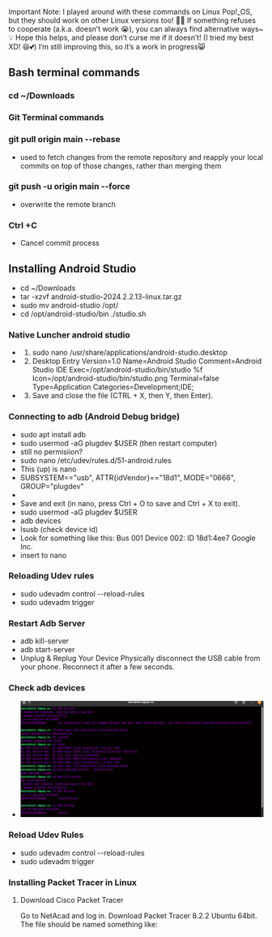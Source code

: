  Important Note:  I played around with these commands on Linux Pop!_OS, but they should work on other Linux versions too! 🐧✨ If something refuses to cooperate (a.k.a. doesn’t work 😭), you can always find alternative ways~ 💡 Hope this helps, and please don’t curse me if it doesn’t! (I tried my best XD! 😆💕)  I’m still improving this, so it’s a work in progress😸

 
## Bash terminal commands
### cd ~/Downloads




### Git Terminal commands 
### git pull origin main --rebase
- used to fetch changes from the remote repository and reapply your local commits on top of those changes, rather than merging them
### git push -u origin main --force
- overwrite the remote branch
### Ctrl +C 
- Cancel commit process

## Installing Android Studio
- cd ~/Downloads
- tar -xzvf android-studio-2024.2.2.13-linux.tar.gz
- sudo mv android-studio /opt/
- cd /opt/android-studio/bin
./studio.sh

### Native Luncher android studio 
- 1. sudo nano /usr/share/applications/android-studio.desktop
- 2. Desktop Entry
Version=1.0
Name=Android Studio
Comment=Android Studio IDE
Exec=/opt/android-studio/bin/studio %f
Icon=/opt/android-studio/bin/studio.png
Terminal=false
Type=Application
Categories=Development;IDE;
- 3. Save and close the file (CTRL + X, then Y, then Enter).

### Connecting to adb (Android Debug bridge)
- sudo apt install adb
- sudo usermod -aG plugdev $USER  (then restart computer)
- still no permisiion?
- sudo nano /etc/udev/rules.d/51-android.rules  
- This (up) is nano
- SUBSYSTEM=="usb", ATTR{idVendor}=="18d1", MODE="0666", GROUP="plugdev"            
- 
- Save and exit (in nano, press Ctrl + O to save and Ctrl + X to exit).
- sudo usermod -aG plugdev $USER
- adb devices
- lsusb   (check device id)
- Look for something like this: Bus 001 Device 002: ID 18d1:4ee7 Google Inc.
- insert to nano
### Reloading Udev rules
- sudo udevadm control --reload-rules
- sudo udevadm trigger
### Restart Adb Server
- adb kill-server
- adb start-server
-  Unplug & Replug Your Device Physically disconnect the USB cable from your phone. Reconnect it after a few seconds.



### Check adb devices
- <img src="screenshots/adbdevices.png" width="800">
### Reload Udev Rules
- sudo udevadm control --reload-rules
- sudo udevadm trigger



### Installing Packet Tracer in Linux 
1. Download Cisco Packet Tracer

    Go to NetAcad and log in.
    Download Packet Tracer 8.2.2 Ubuntu 64bit.
    The file should be named something like:

